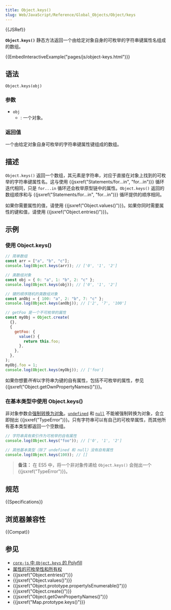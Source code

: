 ```yaml
---
title: Object.keys()
slug: Web/JavaScript/Reference/Global_Objects/Object/keys
---
```


{{JSRef}}

**`Object.keys()`** 静态方法返回一个由给定对象自身的可枚举的字符串键属性名组成的数组。

{{EmbedInteractiveExample("pages/js/object-keys.html")}}

## 语法

```js-nolint
Object.keys(obj)
```

### 参数

- `obj`
  - : 一个对象。

### 返回值

一个由给定对象自身可枚举的字符串键属性键组成的数组。

## 描述

`Object.keys()` 返回一个数组，其元素是字符串，对应于直接在对象上找到的可枚举的字符串键属性名。这与使用 {{jsxref("Statements/for...in", "for...in")}} 循环迭代相同，只是 `for...in` 循环还会枚举原型链中的属性。`Object.keys()` 返回的数组顺序和与 {{jsxref("Statements/for...in", "for...in")}} 循环提供的顺序相同。

如果你需要属性的值，请使用 {{jsxref("Object.values()")}}。如果你同时需要属性的键和值，请使用 {{jsxref("Object.entries()")}}。

## 示例

### 使用 Object.keys()

```js
// 简单数组
const arr = ["a", "b", "c"];
console.log(Object.keys(arr)); // ['0', '1', '2']

// 类数组对象
const obj = { 0: "a", 1: "b", 2: "c" };
console.log(Object.keys(obj)); // ['0', '1', '2']

// 键的顺序随机的类数组对象
const anObj = { 100: "a", 2: "b", 7: "c" };
console.log(Object.keys(anObj)); // ['2', '7', '100']

// getFoo 是一个不可枚举的属性
const myObj = Object.create(
  {},
  {
    getFoo: {
      value() {
        return this.foo;
      },
    },
  },
);
myObj.foo = 1;
console.log(Object.keys(myObj)); // ['foo']
```

如果你想要*所有*以字符串为键的自有属性，包括不可枚举的属性，参见 {{jsxref("Object.getOwnPropertyNames()")}}。

### 在基本类型中使用 Object.keys()

非对象参数会[强制转换为对象](/zh-CN/docs/Web/JavaScript/Reference/Global_Objects/Object#对象强制转换)。[`undefined`](/zh-CN/docs/Web/JavaScript/Reference/Global_Objects/undefined) 和 [`null`](/zh-CN/docs/Web/JavaScript/Reference/Operators/null) 不能被强制转换为对象，会立即抛出 {{jsxref("TypeError")}}。只有字符串可以有自己的可枚举属性，而其他所有基本类型都返回一个空数组。

```js
// 字符串具有索引作为可枚举的自有属性
console.log(Object.keys("foo")); // ['0', '1', '2']

// 其他基本类型（除了 undefined 和 null）没有自有属性
console.log(Object.keys(100)); // []
```

> **备注：** 在 ES5 中，将一个非对象传递给 `Object.keys()` 会抛出一个 {{jsxref("TypeError")}}。

## 规范

{{Specifications}}

## 浏览器兼容性

{{Compat}}

## 参见

- [`core-js` 中 `Object.keys` 的 Polyfill](https://github.com/zloirock/core-js#ecmascript-object)
- [属性的可枚举性和所有权](/zh-CN/docs/Web/JavaScript/Enumerability_and_ownership_of_properties)
- {{jsxref("Object.entries()")}}
- {{jsxref("Object.values()")}}
- {{jsxref("Object.prototype.propertyIsEnumerable()")}}
- {{jsxref("Object.create()")}}
- {{jsxref("Object.getOwnPropertyNames()")}}
- {{jsxref("Map.prototype.keys()")}}
